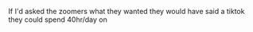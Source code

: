 If I'd asked the zoomers what they wanted they would have said a tiktok they could spend 40hr/day on


